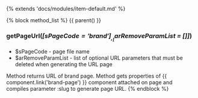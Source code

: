 {% extends 'docs/modules/item-default.md' %}

{% block method_list %}
{{ parent() }}

### getPageUrl(_[$sPageCode = 'brand']_, _[$arRemoveParamList = \[\]]_)
* $sPageCode - page file name
* $arRemoveParamList - list of optional URL parameters that must be deleted when generating the URL page

Method returns URL of brand page.
Method gets properties of {{ component.link('brand-page') }} component attached on page and compiles parameter :slug to generate page URL.
{% endblock %}